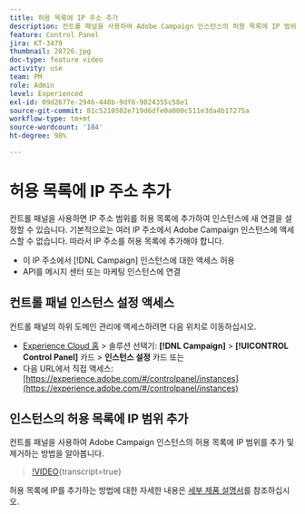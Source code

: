 ```yaml
---
title: 허용 목록에 IP 주소 추가
description: 컨트롤 패널을 사용하여 Adobe Campaign 인스턴스의 허용 목록에 IP 범위를 추가 및 제거하는 방법을 알아봅니다.
feature: Control Panel
jira: KT-3479
thumbnail: 28726.jpg
doc-type: feature video
activity: use
team: PM
role: Admin
level: Experienced
exl-id: 09d2677e-2946-440b-9df6-9824355c58e1
source-git-commit: 81c5210502e719d6dfe0a000c511e3da4b17275a
workflow-type: tm+mt
source-wordcount: '184'
ht-degree: 98%

---
```


# 허용 목록에 IP 주소 추가

컨트롤 패널을 사용하면 IP 주소 범위를 허용 목록에 추가하여 인스턴스에 새 연결을 설정할 수 있습니다. 기본적으로는 여러 IP 주소에서 Adobe Campaign 인스턴스에 액세스할 수 없습니다. 따라서 IP 주소를 허용 목록에 추가해야 합니다.

* 이 IP 주소에서 [!DNL Campaign] 인스턴스에 대한 액세스 허용
* API를 메시지 센터 또는 마케팅 인스턴스에 연결

## 컨트롤 패널 인스턴스 설정 액세스

컨트롤 패널의 하위 도메인 관리에 액세스하려면 다음 위치로 이동하십시오.

* [Experience Cloud 홈](https://experience.adobe.com/#/home) > 솔루션 선택기: **[!DNL Campaign]** > **[!UICONTROL Control Panel]** 카드 > **인스턴스 설정** 카드
또는
* 다음 URL에서 직접 액세스: [https://experience.adobe.com/#/controlpanel/instances](https://experience.adobe.com/#/controlpanel/instances)

## 인스턴스의 허용 목록에 IP 범위 추가

컨트롤 패널을 사용하여 Adobe Campaign 인스턴스의 허용 목록에 IP 범위를 추가 및 제거하는 방법을 알아봅니다.

>[!VIDEO](https://video.tv.adobe.com/v/28726?learn=on){transcript=true}

허용 목록에 IP를 추가하는 방법에 대한 자세한 내용은 [세부 제품 설명서](https://experienceleague.adobe.com/docs/control-panel/using/sftp-management/ip-range-allow-listing.html?lang=ko)를 참조하십시오.
